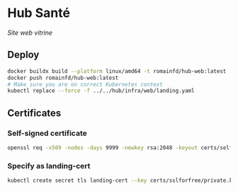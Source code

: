 # Hub Santé
_Site web vitrine_

## Deploy
```bash
docker buildx build --platform linux/amd64 -t romainfd/hub-web:latest .
docker push romainfd/hub-web:latest
# Make sure you are on correct Kubernetes context
kubectl replace --force -f ../../hub/infra/web/landing.yaml
```

## Certificates
### Self-signed certificate
```bash
openssl req -x509 -nodes -days 9999 -newkey rsa:2048 -keyout certs/self-signed/ingress-tls.key -out certs/self-signed/ingress-tls.crt
```

### Specify as landing-cert
```bash
kubectl create secret tls landing-cert --key certs/sslforfree/private.key --cert certs/sslforfree/certificate.crt -o yaml
```
